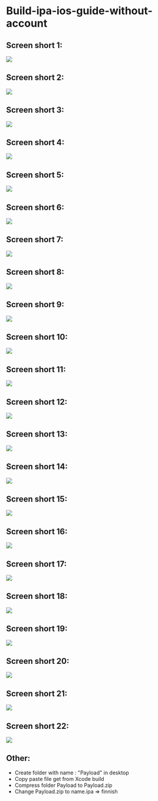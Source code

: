 # Build-ipa-ios-guide-without-account

## Screen short 1:

<p align="left">
  <img src="https://github.com/dovandu/Build-ipa-ios-guide-without-account/blob/master/screenshort/01.png">
</p>


## Screen short 2:

<p align="left">
  <img src="https://github.com/dovandu/Build-ipa-ios-guide-without-account/blob/master/screenshort/02.png">
</p>

## Screen short 3:

<p align="left">
  <img src="https://github.com/dovandu/Build-ipa-ios-guide-without-account/blob/master/screenshort/03.png">
</p>

## Screen short 4:

<p align="left">
  <img src="https://github.com/dovandu/Build-ipa-ios-guide-without-account/blob/master/screenshort/04.png">
</p>

## Screen short 5:

<p align="left">
  <img src="https://github.com/dovandu/Build-ipa-ios-guide-without-account/blob/master/screenshort/05.png">
</p>

## Screen short 6:

<p align="left">
  <img src="https://github.com/dovandu/Build-ipa-ios-guide-without-account/blob/master/screenshort/06.png">
</p>

## Screen short 7:

<p align="left">
  <img src="https://github.com/dovandu/Build-ipa-ios-guide-without-account/blob/master/screenshort/07.png">
</p>

## Screen short 8:

<p align="left">
  <img src="https://github.com/dovandu/Build-ipa-ios-guide-without-account/blob/master/screenshort/08.png">
</p>

## Screen short 9:

<p align="left">
  <img src="https://github.com/dovandu/Build-ipa-ios-guide-without-account/blob/master/screenshort/09.png">
</p>

## Screen short 10:

<p align="left">
  <img src="https://github.com/dovandu/Build-ipa-ios-guide-without-account/blob/master/screenshort/10.png">
</p>

## Screen short 11:

<p align="left">
  <img src="https://github.com/dovandu/Build-ipa-ios-guide-without-account/blob/master/screenshort/11.png">
</p>


## Screen short 12:

<p align="left">
  <img src="https://github.com/dovandu/Build-ipa-ios-guide-without-account/blob/master/screenshort/12.png">
</p>

## Screen short 13:

<p align="left">
  <img src="https://github.com/dovandu/Build-ipa-ios-guide-without-account/blob/master/screenshort/13.png">
</p>

## Screen short 14:

<p align="left">
  <img src="https://github.com/dovandu/Build-ipa-ios-guide-without-account/blob/master/screenshort/14.png">
</p>

## Screen short 15:

<p align="left">
  <img src="https://github.com/dovandu/Build-ipa-ios-guide-without-account/blob/master/screenshort/15.png">
</p>

## Screen short 16:

<p align="left">
  <img src="https://github.com/dovandu/Build-ipa-ios-guide-without-account/blob/master/screenshort/16.png">
</p>

## Screen short 17:

<p align="left">
  <img src="https://github.com/dovandu/Build-ipa-ios-guide-without-account/blob/master/screenshort/17.png">
</p>

## Screen short 18:

<p align="left">
  <img src="https://github.com/dovandu/Build-ipa-ios-guide-without-account/blob/master/screenshort/18.png">
</p>

## Screen short 19:

<p align="left">
  <img src="hhttps://github.com/dovandu/Build-ipa-ios-guide-without-account/blob/master/screenshort/19.png">
</p>

## Screen short 20:

<p align="left">
  <img src="https://github.com/dovandu/Build-ipa-ios-guide-without-account/blob/master/screenshort/20.png">
</p>


## Screen short 21:

<p align="left">
  <img src="https://github.com/dovandu/Build-ipa-ios-guide-without-account/blob/master/screenshort/21.png">
</p>


## Screen short 22:

<p align="left">
  <img src="https://github.com/dovandu/Build-ipa-ios-guide-without-account/blob/master/screenshort/22.png">
</p>


## Other:
  - Create folder with name : "Payload" in desktop
  - Copy paste file get from Xcode build
  - Compress folder Payload to Payload.zip
  - Change Payload.zip to name.ipa => finnish